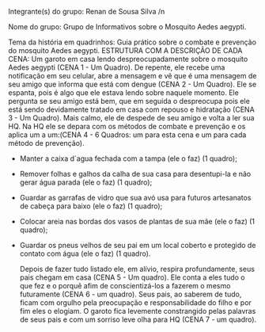 Integrante(s) do grupo: Renan de Sousa Silva /n

Nome do grupo: Grupo de Informativos sobre o Mosquito Aedes aegypti.

Tema da história em quadrinhos: Guia prático sobre o combate e prevenção do mosquito Aedes aegypti.
  ESTRUTURA COM A DESCRIÇÃO DE CADA CENA:
  Um garoto em casa lendo despreocupadamente sobre o mosquito Aedes aegypti (CENA 1 - Um Quadro). 
  De repente, ele  recebe uma notificação em seu celular, abre a mensagem e vê que é uma mensagem de seu amigo que informa que está com dengue (CENA 2 - Um Quadro). 
  Ele se espanta, pois é algo que ele estava lendo sobre naquele momento. Ele pergunta se seu amigo está bem, que em seguida o despreocupa pois ele está sendo devidamente tratado em casa com repouso e hidratação (CENA 3 - Um Quadro). 
  Mais calmo, ele de despede de seu amigo e volta a ler sua HQ. Na HQ ele se depara com os métodos de combate e prevenção e os aplica um a um:(CENA 4 - 6 Quadros: um para esta cena e um para cada método de prevenção).
- Manter a caixa d´agua fechada com a tampa (ele o faz) (1 quadro);

- Remover folhas e galhos da calha de sua casa para desentupi-la e não gerar água parada (ele o faz) (1 quadro);

- Guardar as garrafas de vidro que sua avó usa para futuros artesanatos de cabeça para baixo (ele o faz) (1 quadro); 

- Colocar areia nas bordas dos vasos de plantas de sua mãe (ele o faz) (1 quadro);

- Guardar os pneus velhos de seu pai em um local coberto e protegido de contato com água (ele o faz) (1 quadro).
  
  Depois de fazer tudo listado ele, em alívio, respira profundamente, seus pais chegam em casa (CENA 5 - Um quadro).
  Ele conta a eles tudo o que fez e o porquê afim de conscientizá-los a fazerem o mesmo futuramente (CENA 6 - um quadro).
  Seus pais, ao saberem de tudo, ficam com orgulho pela preocupação e responsabilidade do filho e por fim eles o elogiam. O garoto fica levemente constrangido pelas palavras de seus pais e com um sorriso leve olha para HQ (CENA 7 - um quadro).
